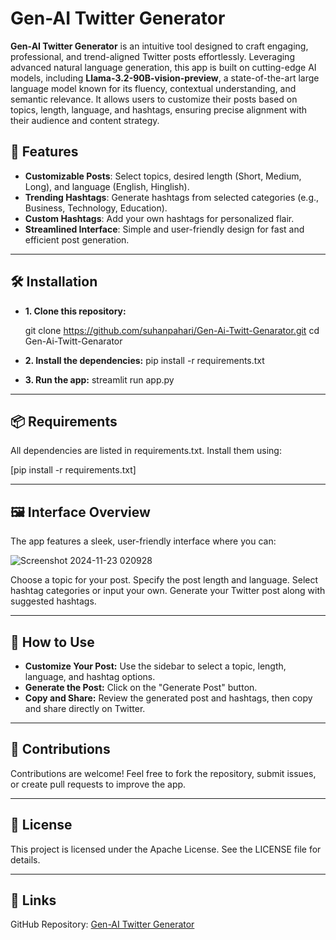 # Gen-AI Twitter Generator

**Gen-AI Twitter Generator** is an intuitive tool designed to craft engaging, professional, and trend-aligned Twitter posts effortlessly. Leveraging advanced natural language generation, this app is built on cutting-edge AI models, including **Llama-3.2-90B-vision-preview**, a state-of-the-art large language model known for its fluency, contextual understanding, and semantic relevance. It allows users to customize their posts based on topics, length, language, and hashtags, ensuring precise alignment with their audience and content strategy.  

## 🌟 Features
- **Customizable Posts**: Select topics, desired length (Short, Medium, Long), and language (English, Hinglish).
- **Trending Hashtags**: Generate hashtags from selected categories (e.g., Business, Technology, Education).
- **Custom Hashtags**: Add your own hashtags for personalized flair.
- **Streamlined Interface**: Simple and user-friendly design for fast and efficient post generation.

---

## 🛠️ Installation

- **1. Clone this repository:**

   git clone https://github.com/suhanpahari/Gen-Ai-Twitt-Genarator.git
   cd Gen-Ai-Twitt-Genarator
- **2. Install the dependencies:**
   pip install -r requirements.txt

- **3. Run the app:**
   streamlit run app.py

---

## 📦 Requirements
All dependencies are listed in requirements.txt. Install them using:

[pip install -r requirements.txt]

---

## 🖼️ Interface Overview
The app features a sleek, user-friendly interface where you can:

![Screenshot 2024-11-23 020928](https://github.com/user-attachments/assets/8ef0b1ca-4c90-4825-863d-147fcad00a54)


Choose a topic for your post.
Specify the post length and language.
Select hashtag categories or input your own.
Generate your Twitter post along with suggested hashtags.

---

## 📖 How to Use
- **Customize Your Post:** Use the sidebar to select a topic, length, language, and hashtag options.
- **Generate the Post:** Click on the "Generate Post" button.
- **Copy and Share:** Review the generated post and hashtags, then copy and share directly on Twitter.

---

## 🚀 Contributions
Contributions are welcome! Feel free to fork the repository, submit issues, or create pull requests to improve the app.

---

## 📄 License
This project is licensed under the Apache License. See the LICENSE file for details.

---

## 🔗 Links
GitHub Repository: [Gen-AI Twitter Generator](https://github.com/suhanpahari/Gen-Ai-Twitt-Genarator)
